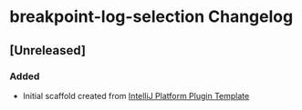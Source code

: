 <!-- Keep a Changelog guide -> https://keepachangelog.com -->

# breakpoint-log-selection Changelog

## [Unreleased]
### Added
- Initial scaffold created from [IntelliJ Platform Plugin Template](https://github.com/JetBrains/intellij-platform-plugin-template)
